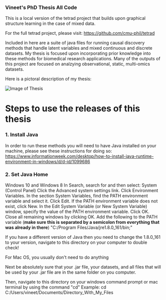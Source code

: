 ### Vineet's PhD Thesis All Code
This is a local version of the tetrad project that builds upon graphical structure learning in the case of mixed data.

For the full tetrad project, please visit: https://github.com/cmu-phil/tetrad

Included in here are a suite of java files for running causal discovery methods that handle latent variables and mixed continuous and discrete datasets. My thesis is focused upon incorporating prior knowledge into these methods for biomedical research applications. Many of the outputs of this project are focused on analzying observational, static, multi-omics datasets. 

Here is a pictoral description of my thesis:

![Image of Thesis](https://github.com/vineet1992/tetrad-vineet/blob/master/Thesis%20Workflow.png)

# Steps to use the releases of this thesis

### 1. Install Java 

In order to run these methods you will need to have Java installed on your machine, please see these instructions for doing so: https://www.informationweek.com/desktop/how-to-install-java-runtime-environment-in-windows/d/d-id/1099686

### 2. Set Java Home

Windows 10 and Windows 8
In Search, search for and then select: System (Control Panel)
Click the Advanced system settings link.
Click Environment Variables. In the section System Variables, find the PATH environment variable and select it. Click Edit. If the PATH environment variable does not exist, click New.
In the Edit System Variable (or New System Variable) window, specify the value of the PATH environment variable. Click OK. Close all remaining windows by clicking OK.
Add the following to the PATH variable (**make sure this is separated by a semicolon from everything that was already in there**)
"C:/Program Files/Java/jre1.8.0_161/bin;" 

If you have a different version of Java then you need to change the 1.8.0_161 to your version, navigate to this directory on your computer to double check!

For Mac OS, you usually don't need to do anything


Next be absolutely sure that your .jar file, your datasets, and all files that will be used by your .jar file are in the same folder on you computer. 

Then, navigate to this directory on your windows command prompt or mac terminal by using the command "cd" 
Example: cd C:/Users/vineet/Documents/Directory_With_My_Files





